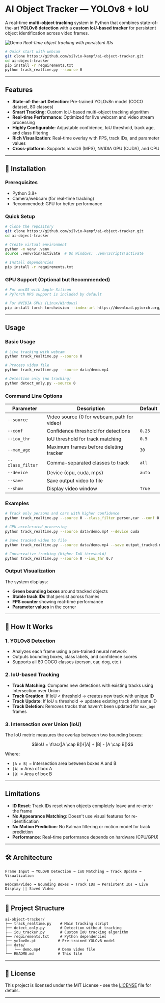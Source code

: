 # AI Object Tracker — YOLOv8 + IoU

A real-time **multi-object tracking** system in Python that combines state-of-the-art **YOLOv8 detection** with a **custom IoU-based tracker** for persistent object identification across video frames.

![Demo](assets/demo.gif)
*Real-time object tracking with persistent IDs*


```bash
# Quick start with webcam
git clone https://github.com/silvio-kempf/ai-object-tracker.git
cd ai-object-tracker
pip install -r requirements.txt
python track_realtime.py --source 0
```

---

## Features

- **State-of-the-art Detection**: Pre-trained YOLOv8n model (COCO dataset, 80 classes)
- **Smart Tracking**: Custom IoU-based multi-object tracking algorithm
- **Real-time Performance**: Optimized for live webcam and video stream processing
- **Highly Configurable**: Adjustable confidence, IoU threshold, track age, and class filtering
- **Rich Visualization**: Real-time overlay with FPS, track IDs, and parameter values
- **Cross-platform**: Supports macOS (MPS), NVIDIA GPU (CUDA), and CPU

---

## 🚀 Installation

### Prerequisites
- Python 3.8+
- Camera/webcam (for real-time tracking)
- Recommended: GPU for better performance

### Quick Setup

```bash
# Clone the repository
git clone https://github.com/silvio-kempf/ai-object-tracker.git
cd ai-object-tracker

# Create virtual environment
python -m venv .venv
source .venv/bin/activate  # On Windows: .venv\Scripts\activate

# Install dependencies
pip install -r requirements.txt
```

### GPU Support (Optional but Recommended)

```bash
# For macOS with Apple Silicon
# PyTorch MPS support is included by default

# For NVIDIA GPUs (Linux/Windows)
pip install torch torchvision --index-url https://download.pytorch.org/whl/cu118
```

---

## Usage

### Basic Usage

```bash
# Live tracking with webcam
python track_realtime.py --source 0

# Process video file
python track_realtime.py --source data/demo.mp4

# Detection only (no tracking)
python detect_only.py --source 0
```

### Command Line Options

| Parameter | Description | Default |
|-----------|-------------|---------|
| `--source` | Video source (0 for webcam, path for video) |
| `--conf` | Confidence threshold for detections | `0.25` |
| `--iou_thr` | IoU threshold for track matching | `0.5` |
| `--max_age` | Maximum frames before deleting tracker | `30` |
| `--class_filter` | Comma-separated classes to track | `all` |
| `--device` | Device (cpu, cuda, mps) | `auto` |
| `--save` | Save output video to file |
| `--show` | Display video window | `True` |

### Examples

```bash
# Track only persons and cars with higher confidence
python track_realtime.py --source 0 --class_filter person,car --conf 0.4

# GPU-accelerated processing
python track_realtime.py --source data/demo.mp4 --device cuda

# Save tracked video to file
python track_realtime.py --source data/demo.mp4 --save output_tracked.mp4

# Conservative tracking (higher IoU threshold)
python track_realtime.py --source 0 --iou_thr 0.7
```

### Output Visualization

The system displays:
- **Green bounding boxes** around tracked objects
- **Stable track IDs** that persist across frames
- **FPS counter** showing real-time performance
- **Parameter values** in the corner

---

## 🔬 How It Works

### 1. **YOLOv8 Detection**
- Analyzes each frame using a pre-trained neural network
- Outputs bounding boxes, class labels, and confidence scores
- Supports all 80 COCO classes (person, car, dog, etc.)

### 2. **IoU-based Tracking**
- **Track Matching**: Compares new detections with existing tracks using Intersection over Union
- **Track Creation**: If IoU < threshold → creates new track with unique ID
- **Track Update**: If IoU ≥ threshold → updates existing track with same ID
- **Track Deletion**: Removes tracks that haven't been updated for `max_age` frames

### 3. **Intersection over Union (IoU)**
The IoU metric measures the overlap between two bounding boxes:

$$IoU = \frac{|A \cap B|}{|A| + |B| - |A \cap B|}$$

Where:
- `|A ∩ B|` = Intersection area between boxes A and B
- `|A|` = Area of box A
- `|B|` = Area of box B

---

## Limitations

- **ID Reset**: Track IDs reset when objects completely leave and re-enter the frame
- **No Appearance Matching**: Doesn't use visual features for re-identification
- **No Motion Prediction**: No Kalman filtering or motion model for track prediction
- **Performance**: Real-time performance depends on hardware (CPU/GPU)

---

## 🛠️ Architecture

```
Frame Input → YOLOv8 Detection → IoU Matching → Track Update → Visualization
     ↓              ↓                ↓            ↓            ↓
Webcam/Video → Bounding Boxes → Track IDs → Persistent IDs → Live Display || Saved Video
```

---

## 📁 Project Structure

```
ai-object-tracker/
├── track_realtime.py    # Main tracking script
├── detect_only.py       # Detection without tracking
├── iou_tracker.py       # Custom IoU tracking algorithm
├── requirements.txt     # Python dependencies
├── yolov8n.pt          # Pre-trained YOLOv8 model
├── data/
│   └── demo.mp4        # Demo video file
└── README.md           # This file
```



---

## 📄 License

This project is licensed under the MIT License - see the [LICENSE](LICENSE) file for details.

---
